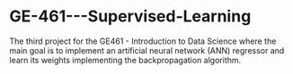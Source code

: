 # GE-461---Supervised-Learning
The third project for the GE461 - Introduction to Data Science where the main goal is to implement an artificial neural network (ANN) regressor and learn its weights implementing the backpropagation algorithm. 
